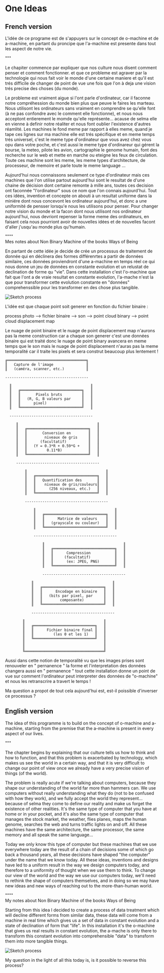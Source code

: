 # One Ideas 


## French version 

L'idée de ce programe est de s'appuyers sur le concept de o-machine et de a-machine, en partant du proncipe que l'a-machine est presente dans tout les aspect de notre vie.  
  
  
"""  

Le chapiter commence par expliquer que nos culture nous disent comment penser et comment fonctionner. et que ce probleme est agraver par la technologie qui nous fait voir le monde d'une certaine maniere et qu'il est trés difficile de changer de point de vue une fois que l'on à deja une vision trés precise des choses (du monde).

Le probleme est vraiment aigue si l'ont parle d'ordinateur, car il faconne notre compréhession du monde bien plus que peuve le faires les marteau. Nous utilisont les ordinateurs sans vraiment en comprendre se qu'elle font (à ne pas confondre avec le comment elle fonctionne), et nous nous acceptont entierement le momde qu'elle représente... acause de selma elle en vienne à definir notre réaliter et nous font oublier l'existence d'autres réamlité. Les machines le fond meme par rapport à elles meme, quand je tape ces lignes sur ma machine elle est trés spécifique et en meme temps trés universel, c'est le meme type d'ordinateur que vous avez chez vous opu dans votre poche, et c'est aussi le meme type d'ordinareur qui gérent la bourse, la meteo, pilote les avion, cartographie le genome humain, font des recherche sur le web et mette en marche ou eteigne les feux de circulation. Toute ces machine sont les meme, les meme types d'architecture, de processeur, de memoire et parle toute le meme language ...

Aujourd'hui nous connaissons seulement ce type d'ordinateur mais ces machines que l'on utilise partout aujourd'hui sont le resultat de d'une chaine de décision dont certaine remonte à mille ans, toutes ces decision ont faconnée "l'ordinateur" sous ce nom que l'on connais aujourd'hui. Tout ces idées, invention et concepte on abouti à un resultat uniforme dans la miniére dont nous concevont les ordinateur aujourd'hui, et donc a une uniformité de pensser lorsqu'e nous les utilisons pour penser. Pour changer notre vision du monde et la facon dont nous utilisont nos ordinateur aujourd'hui, nous devriont repenser la forme meme des ordinateurs, en faisant cela nous pourriont avoir de nouvelles idées et de nouvelles facont d'aller j'usqu'au monde plus qu'humain.

""""  
Mes notes about Non Binary Machine of the books Ways of Being
  
  
  
En partant de cette idée je decide de  crée un processus de traitement de donnée qui en déclinera des formes différenrtes a partir de données similaire, ces données proviendront d'une a-machine en temps réel ce qui nous donne un jeu de données en constante evolution et un relustat de declination de forme qu "vie". 
Dans cette installation c'est l'o-machine que fait que l'ont a de vraie resultat en constante evolution, l'a-mache n'est la que pour transformer cette evolution constante en "données" comprehenssible pour les transformer en des chose plus tangible.

![Sketch process](./ressources/data_Read/sketch.jpeg)





L'idée est que chaque point soit generer en fonction du fichier binaire :

process photo --> fichier binaire --> son --> point cloud binary --> point cloud displacement map 

Le nuage de point binaire et le nuage de point displacement map n'aurons pas la meme construction car a chaque son generer c'est une données binaire qui est traité donc le nuage de point binary avancera en meme temps que le son mais le nuage de point displacement n'auras pas la meme temporalité car il traite les pixels et sera construt beaucoup plus lentement ! 
  
  
 ``` 
╔════════════════════════════════════╗
║   Capture de l'image               ║
║   (caméra, scanner, etc.)          ║

--------------------------------------

   ║                                    ║
   ║   ╔════════════════════════════╗   ║
   ║   ║       Pixels bruts         ║   ║
   ║   ║   (R, G, B valeurs par     ║   ║
   ║   ║      pixel)                ║   ║
   ║   ╚════════════════════════════╝   ║

   --------------------------------------

      ║                                    ║
      ║   ╔════════════════════════════╗   ║
      ║   ║       Conversion en        ║   ║
      ║   ║        niveaux de gris     ║   ║
      ║   ║      (facultatif)          ║   ║
      ║   ║   (Y = 0.3*R + 0.59*G +    ║   ║
      ║   ║         0.11*B)            ║   ║
      ║   ╚════════════════════════════╝   ║

      --------------------------------------

          ║                                    ║
          ║   ╔════════════════════════════╗   ║
          ║   ║   Quantification des       ║   ║
          ║   ║    niveaux de gris/couleurs║   ║
          ║   ║      (256 niveaux, etc.)   ║   ║
          ║   ╚════════════════════════════╝   ║

          --------------------------------------

              ║                                    ║
              ║   ╔════════════════════════════╗   ║
              ║   ║      Matrice de valeurs    ║   ║
              ║   ║   (grayscale ou couleur)   ║   ║
              ║   ╚════════════════════════════╝   ║

              --------------------------------------

                  ║                                    ║
                  ║   ╔════════════════════════════╗   ║
                  ║   ║      Compression           ║   ║
                  ║   ║     (facultatif)           ║   ║
                  ║   ║      (ex: JPEG, PNG)       ║   ║
                  ║   ╚════════════════════════════╝   ║

                  --------------------------------------

             ║                                    ║
             ║   ╔════════════════════════════╗   ║
             ║   ║      Encodage en binaire   ║   ║
             ║   ║   (bits par pixel, par     ║   ║
             ║   ║        composante)         ║   ║
             ║   ╚════════════════════════════╝   ║

             --------------------------------------

         ║                                    ║
         ║   ╔════════════════════════════╗   ║
         ║   ║      Fichier binaire final ║   ║
         ║   ║         (les 0 et les 1)   ║   ║
         ║   ╚════════════════════════════╝   ║
         ║                                    ║
         ║                                    ║
         ╚════════════════════════════════════╝

```

Aussi dans cette notion de temporalité vu que les images prises sont renouveler en " pernanence " la forme et l'interpretation des données changera aussi en " pernanence " tout cette installation donne un point de vue sur comment l'ordinateur peut interpreter des données de "o-machine" et nous les retranscrire a travert le temps ! 
  
Ma question a propot de tout cela aujourd'hui est, est-il poissible d'inverser ce processus ? 


## English version 


The idea of this programme is to build on the concept of o-machine and a-machine, starting from the premise that the a-machine is present in every aspect of our lives.  
  
  
  
"""

The chapter begins by explaining that our culture tells us how to think and how to function, and that this problem is exacerbated by technology, which makes us see the world in a certain way, and that it is very difficult to change our point of view once we already have a very precise vision of things (of the world).

The problem is really acute if we're talking about computers, because they shape our understanding of the world far more than hammers can. We use computers without really understanding what they do (not to be confused with how they work), and we fully accept the world they represent... because of selma they come to define our reality and make us forget the existence of other realities. It's the same type of computer that you have at home or in your pocket, and it's also the same type of computer that manages the stock market, the weather, flies planes, maps the human genome, searches the web and turns traffic lights on and off. All these machines have the same architecture, the same processor, the same memory and all speak the same language...

Today we only know this type of computer but these machines that we use everywhere today are the result of a chain of decisions some of which go back a thousand years, all these decisions have shaped "the computer" under the name that we know today. All these ideas, inventions and designs have led to a uniform result in the way we design computers today, and therefore to a uniformity of thought when we use them to think. To change our view of the world and the way we use our computers today, we'll need to rethink the shape of computers themselves, and in doing so we may have new ideas and new ways of reaching out to the more-than-human world.

""""  
My notes about Non Binary Machine of the books Ways of Being  
  
  
  
Starting from this idea I decided to create a process of data treatment which will decline different forms from similar data, these data will come from a machine in real time which gives us a set of data in constant evolution and a state of declination of form that "life". In this installation it's the o-machine that gives us real results in constant evolution, the a-mache is only there to transform this constant evolution into comprehensible "data" to transform them into more tangible things.


![Sketch process](./ressources/data_Read/sketch.jpeg)

My question in the light of all this today is, is it possible to reverse this process?

